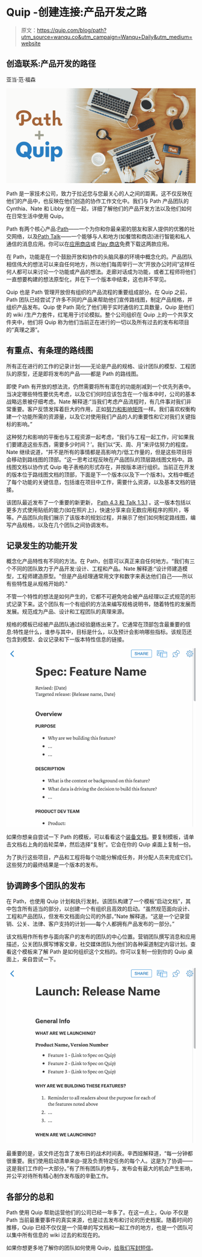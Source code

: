 # Quip -创建连接:产品开发之路

> 原文：<https://quip.com/blog/path?utm_source=wanqu.co&utm_campaign=Wanqu+Daily&utm_medium=website>



## 创造联系:产品开发的路径

亚当·范·福森

[![](img/7b0399facfabd09bfee06e97df66ed23.png)](https://d2i1pl9gz4hwa7.cloudfront.net/wcZcEPGHNLEcdcDnVBFZmA)

Path 是一家技术公司，致力于拉近您与您最关心的人之间的距离。这不仅反映在他们的产品中，也反映在他们创造的协作工作文化中。我们与 Path 产品团队的 Cynthia、Nate 和 Libby 坐在一起，详细了解他们的产品开发方法以及他们如何在日常生活中使用 Quip。

Path 有两个核心产品:[Path](https://itunes.apple.com/us/app/path/id403639508?mt=8)——一个为你和你最亲密的朋友和家人提供的优雅的社交网络，以及[Path Talk](https://itunes.apple.com/us/app/path-talk/id867760913?mt=8)——一个能够与人和地方(如餐馆和商店)进行智能和私人通信的消息应用。你可以在[应用商店](https://itunes.apple.com/us/artist/path-inc./id403639511)或 [Play 商店](https://play.google.com/store/apps/details?id=com.path&hl=en)免费下载这两款应用。

在 Path，功能是在一个鼓励开放和协作的头脑风暴的环境中概念化的。产品团队相信伟大的想法可以来自任何地方，所以他们每周举行一次“开放办公时间”这样任何人都可以来讨论一个功能或产品的想法。走廊对话成为功能，或者工程师将他们一直想要构建的想法原型化，并在下一个版本中结束，这也并不罕见。

Quip 也是 Path 管理开放但有组织的产品流程的重要组成部分。在 Quip 之前，Path 团队已经尝试了许多不同的产品来帮助他们宣传路线图，制定产品规格，并组织产品发布。Quip 使 Path 简化了他们用于实时通信的工具数量，Quip 是他们的 wiki /生产力套件，红笔用于讨论模拟。整个公司组织在 Quip 上的一个共享文件夹中，他们将 Quip 称为他们当前正在进行的一切以及所有过去的发布和项目的“真理之源”。

## 有重点、有条理的路线图

所有正在进行的工作的记录计划——无论是产品的规格、设计团队的模型、工程团队的原型，还是即将发布的产品——都是 Path 的路线图。

即使 Path 有开放的想法流，仍然需要将所有潜在的功能削减到一个优先列表中。当决定哪些特性要优先考虑，以及它们何时应该包含在一个版本中时，公司的基本战略远景被仔细考虑。Nate 解释道:“当我们考虑产品流程时，有几件事对我们非常重要。客户反馈发挥着巨大的作用，正如[努力和影响矩阵](https://www.tuzzit.com/en/canvas/impact_effort_prioritisation_matrix)一样。我们喜欢权衡构建一个功能所需的资源量，以及它对使用我们产品的人的重要性和它对我们关键指标的影响。”

这种努力和影响的平衡也与工程资源一起考虑，“我们与工程一起工作，问‘如果我们要建造这些东西，需要多少时间？’。我们以“天、周、月”来评估努力的程度。Nate 继续说道，“并不是所有的事情都是高影响力/低工作量的，但是这些项目将会移动到路线图的顶部。“这一思考过程反映在产品团队的顶层路线图文档中。路线图文档以协作式 Quip 电子表格的形式存在，并按版本进行组织。当前正在开发的版本位于路线图文档的顶部，下面是下一个版本(以及下一个版本)。文档中概述了每个功能的关键信息，包括谁在项目中工作，需要什么资源，以及基本文档的链接。

该团队最近发布了一个重要的新更新， [Path 4.3 和 Talk 1.3.1](http://blog.path.com/post/112066835412/path-4-3-and-talk-1-3-1-are-here-and-its) 。这一版本包括以更多方式使用贴纸的能力(如在照片上)，快速分享来自无数应用程序的照片，等等。产品团队向我们展示了该版本的规划过程，并展示了他们如何制定路线图，编写产品规格，以及在几个团队之间协调发布。

## 记录发生的功能开发

概念化产品特性有不同的方法。在 Path，创意可以真正来自任何地方。“我们有三个不同的团队致力于产品开发:设计、工程和产品。Nate 解释道:“设计师建造模型，工程师建造原型。"但是产品经理通常用文字和数字来表达他们自己——所以有些特性是从规格开始的."

不管一个特性的想法是如何产生的，它都不可避免地会被产品经理以正式规范的形式记录下来。这个团队有一个有组织的方法来编写规格说明书，随着特性的发展而发展。规范成为产品、设计和工程团队的真理来源。

规格的模板已经被产品团队通过经验磨练出来了。它通常在顶部包含最重要的信息:特性是什么，谁参与其中，目标是什么，以及预计会影响哪些指标。该规范还包含到模型、会议记录和下一版本特性信息的链接。

![](img/b034ee94f41d4cd66cc773087686286c.png)

如果你想亲自尝试一下 Path 的模板，可以看看这个[装备文档](https://quip.com/zGeaAEnPKm2p)。要复制模板，请单击文档右上角的齿轮菜单，然后选择“复制”。它会在你的 Quip 桌面上复制一份。

为了执行这些项目，产品和工程将每个功能分解成任务，并分配人员来完成它们。这些努力的最终结果是一个版本的发布。

## 协调跨多个团队的发布

在 Path，也使用 Quip 计划和执行发射。该团队构建了一个模板“启动文档”，其中包含所有适当的部分，以创建一个有组织且高效的启动。“虽然规范面向设计、工程和产品团队，但发布文档面向公司的外部，”Nate 解释道。“这是一个记录营销、公关、法律、客户支持的计划——每个人都拥有产品发布的一部分。”

该文档用作所有参与面向客户的发布的团队的中心位置。营销团队撰写消息和应用描述，公关团队撰写博客文章，社交媒体团队为他们的各种渠道制定内容计划。查看这个模板来了解 Path 是如何组织这个文档的。你可以复制一份到你的 Quip 桌面上，亲自尝试一下。

![](img/06d6f538ae26ae3ffea864375cfe53e5.png)

最重要的是，该文件还包含了发布日的战术时间表。辛西娅解释道，“每一分钟都很重要。我们使用启动清单来@-提及负责特定任务的每个人。这是为了协调——这是我们工作的一大部分。”有了所有团队的参与，发布会有最大的机会产生影响，并公平对待所有精心制作发布版的辛勤工作。

## 各部分的总和

Path 使用 Quip 帮助运营他们的公司已经一年多了。在这一点上，Quip 不仅是 Path 当前最重要事件的真实来源，也是过去发布和讨论的历史档案。随着时间的推移，Quip 已经不仅仅是一个简单的写文档和一起工作的地方，也是一个团队可以集中所有信息的 wiki 过去的和现在的。

如果你想更多地了解你的团队如何使用 Quip，[给我们写封短信](mailto:sales@quip.com)。


